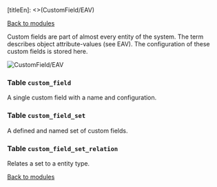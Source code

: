 [titleEn]: <>(CustomField/EAV)

[Back to modules](./../10-modules.md)

Custom fields are part of almost every entity of the system. The term describes object attribute-values (see EAV). The configuration of these custom fields is stored here.

![CustomField/EAV](./dist/erd-shopware-core-framework-custom-field.png)


### Table `custom_field`

A single custom field with a name and configuration.


### Table `custom_field_set`

A defined and named set of custom fields.


### Table `custom_field_set_relation`

Relates a set to a entity type.


[Back to modules](./../10-modules.md)
